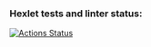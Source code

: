 ### Hexlet tests and linter status:
[![Actions Status](https://github.com/julia-tretyak/qa-auto-engineer-java-project-61/actions/workflows/hexlet-check.yml/badge.svg)](https://github.com/julia-tretyak/qa-auto-engineer-java-project-61/actions)